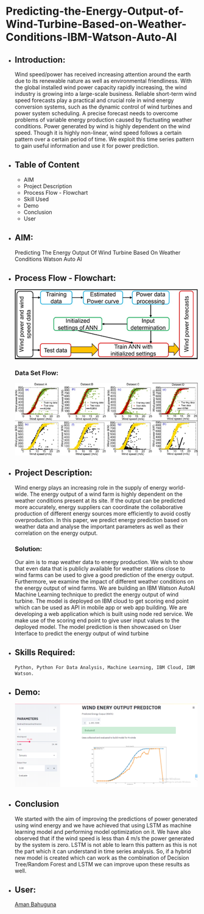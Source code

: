 
# Predicting-the-Energy-Output-of-Wind-Turbine-Based-on-Weather-Conditions-IBM-Watson-Auto-AI

* ## Introduction:
  Wind speed/power has received increasing attention around the earth due to its renewable nature as well as environmental               friendliness. With the global installed wind power capacity rapidly increasing, the wind industry is growing into a large-scale         business. Reliable short-term wind speed forecasts play a practical and crucial role in wind energy conversion systems, such as the     dynamic control of wind turbines and power system scheduling. A precise forecast needs to overcome problems of variable energy         production caused by fluctuating weather conditions. Power generated by wind is highly dependent on the wind speed. Though it is       highly non-linear, wind speed follows a certain pattern over a certain period of time. We exploit this time series pattern to gain     useful information and use it for power prediction.
  
  
* ## Table of Content
    * AIM
    * Project Description 
    * Process Flow - Flowchart
    * Skill Used
    * Demo
    * Conclusion
    * User

* ## AIM:
    Predicting The Energy Output Of Wind Turbine Based On Weather Conditions Watson Auto AI
    
    
* ## Process Flow - Flowchart:
    ![FlowChart_WindPrediction](FlowChart_WindPrediction.png)
    
    
    ### Data Set Flow:
    
    ![Data_Set_FlowChart](Data_Set_FlowChart.png)
      
    
* ## Project Description:
  Wind energy plays an increasing role in the supply of energy world-wide. The energy output of a wind farm is highly dependent on       the weather conditions present at its             site. If the output can be predicted more accurately, energy suppliers can           coordinate the collaborative production of different energy sources more efficiently to avoid           costly overproduction. In       this paper, we predict energy prediction based on weather data and analyse the important parameters as well as their correlation       on the energy output.
    ### Solution:
     Our aim is to map weather data to energy production. We wish to show that even data that is publicly available for weather              stations close to wind farms can be used to give a       good prediction of the energy output. Furthermore, we examine the impact      of different weather conditions on the energy output of wind farms. We are building an IBM Watson         AutoAI Machine Learning      technique to predict the energy output of wind turbine. The model is deployed on IBM cloud to get scoring end point which can be        used as API in mobile     app or web app building. We are developing a web application which is built using node red service. We        make use of the scoring end point to give user input values to the           deployed model. The model prediction is then              showcased on User Interface to predict the energy output of wind turbine
     
    
* ## Skills Required:
      Python, Python For Data Analysis, Machine Learning, IBM Cloud, IBM Watson.
      
      
* ## Demo:
     ![Demo_Wind_Prediction](Demo_Wind_Prediction.png)
    
    
* ## Conclusion
  We started with the aim of improving the predictions of power generated using wind energy and we have achieved that using LSTM as       machine learning model and performing model optimization on it. We have also observed that if the wind speed is less than 4 m/s the     power generated by the system is zero. LSTM is not able to learn this pattern as this is not the part which it can understand in time   series analysis. So, if a hybrid new model is created which can work as the combination of Decision Tree/Random Forest and LSTM we     can improve upon these results as well.
  
    
* ## User:
    [Aman Bahuguna](https://github.com/amanbh123)

      
 
